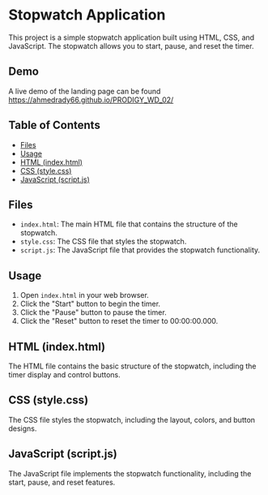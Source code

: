 # Stopwatch Application

This project is a simple stopwatch application built using HTML, CSS, and JavaScript. The stopwatch allows you to start, pause, and reset the timer.

## Demo

A live demo of the landing page can be found https://ahmedrady66.github.io/PRODIGY_WD_02/

## Table of Contents
- [Files](#files)
- [Usage](#usage)
- [HTML (index.html)](#html-indexhtml)
- [CSS (style.css)](#css-stylecss)
- [JavaScript (script.js)](#javascript-scriptjs)

## Files
- `index.html`: The main HTML file that contains the structure of the stopwatch.
- `style.css`: The CSS file that styles the stopwatch.
- `script.js`: The JavaScript file that provides the stopwatch functionality.

## Usage
1. Open `index.html` in your web browser.
2. Click the "Start" button to begin the timer.
3. Click the "Pause" button to pause the timer.
4. Click the "Reset" button to reset the timer to 00:00:00.000.

## HTML (index.html)
The HTML file contains the basic structure of the stopwatch, including the timer display and control buttons.

## CSS (style.css)
The CSS file styles the stopwatch, including the layout, colors, and button designs.

## JavaScript (script.js)
The JavaScript file implements the stopwatch functionality, including the start, pause, and reset features.
